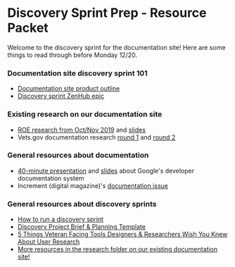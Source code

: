 # Discovery Sprint Prep - Resource Packet

Welcome to the discovery sprint for the documentation site! Here are some things to read through before Monday 12/20. 

### Documentation site discovery sprint 101
- [Documentation site product outline](https://github.com/department-of-veterans-affairs/va.gov-team/tree/master/products/platform/documentation-site)
- [Discovery sprint ZenHub epic](https://app.zenhub.com/workspace/o/department-of-veterans-affairs/va.gov-team/issues/2227)

### Existing research on our documentation site
- [ROE research from Oct/Nov 2019](https://github.com/department-of-veterans-affairs/va.gov-team/tree/master/products/platform/product-discovery/roe-documentation) and [slides](https://docs.google.com/presentation/d/14zLA70oBjQG7sKUft1lvXNLsAmsRWWXZzU0GxdmUJ4g/edit#slide=id.p1)
- Vets.gov documentation research [round 1](https://github.com/department-of-veterans-affairs/va.gov-team/tree/master/products/platform/documentation-site/research/research-round-1) and [round 2](https://github.com/department-of-veterans-affairs/va.gov-team/tree/master/products/platform/documentation-site/research/research-round-2)

### General resources about documentation 
- [40-minute presentation](https://www.usenix.org/node/197471) and [slides](https://www.usenix.org/sites/default/files/conference/protected-files/srecon16europe_slides_macnamara.pdf) about Google's developer documentation system
- Increment (digital magazine)'s [documentation issue](https://increment.com/documentation/)

### General resources about discovery sprints
- [How to run a discovery sprint](https://github.com/department-of-veterans-affairs/va.gov-team/blob/master/platform/research/discovery-sprints/how-to-run-discovery-sprint.md)
- [Discovery Project Brief & Planning Template](https://github.com/department-of-veterans-affairs/va.gov-team/blob/master/platform/research/discovery-sprints/discovery-project-brief.md)
- [5 Things Veteran Facing Tools Designers & Researchers Wish You Knew About User Research](https://github.com/department-of-veterans-affairs/va.gov-team/blob/master/platform/research/discovery-sprints/what-you-should-know-about-research.md)
- [More resources in the research folder on our existing documentation site!](https://github.com/department-of-veterans-affairs/va.gov-team/tree/master/platform/research)
